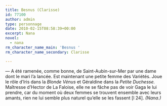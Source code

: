 ```yaml
---
title: Besnus (Clarisse)
id: 77100
author: admin
type: personnage
date: 2010-02-15T08:58:39+00:00
excerpt: Nana
novel:
  - nana
rm_character_name_main: 'Besnus '
rm_character_name_secondary: Clarisse

---
```

— A été ramenée, comme bonne, de Saint-Aubin-sur-Mer par une dame dont le mari l&rsquo;a lancée. Est maintenant une petite femme des Variétés. Joue le rôle d&rsquo;Iris dans la _Blonde Vénus_ et Géraldine dans la _Petite Duchesse._ Maîtresse d&rsquo;Hector de La Faloise, elle ne se fâche pas de voir Gaga le lui prendre, car du moment où deux femmes se trouvent ensemble avec leurs amants, rien ne lui semble plus naturel qu&rsquo;elle se les fassent [l 24]. _(Nana.)_